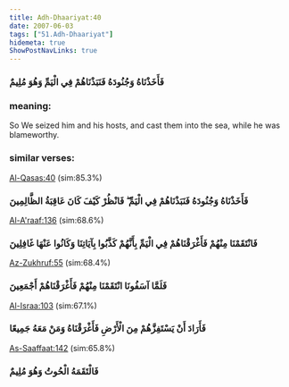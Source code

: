 ```yaml
---
title: Adh-Dhaariyat:40
date: 2007-06-03
tags: ["51.Adh-Dhaariyat"]
hidemeta: true 
ShowPostNavLinks: true 
---
```

### فَأَخَذْنَاهُ وَجُنُودَهُ فَنَبَذْنَاهُمْ فِي الْيَمِّ وَهُوَ مُلِيمٌ
### meaning: 
So We seized him and his hosts, and cast them into the sea, while he was blameworthy.
### similar verses: 

[Al-Qasas:40](/28/40) (sim:85.3%)

### فَأَخَذْنَاهُ وَجُنُودَهُ فَنَبَذْنَاهُمْ فِي الْيَمِّ ۖ فَانْظُرْ كَيْفَ كَانَ عَاقِبَةُ الظَّالِمِينَ

[Al-A'raaf:136](/7/136) (sim:68.6%)

### فَانْتَقَمْنَا مِنْهُمْ فَأَغْرَقْنَاهُمْ فِي الْيَمِّ بِأَنَّهُمْ كَذَّبُوا بِآيَاتِنَا وَكَانُوا عَنْهَا غَافِلِينَ

[Az-Zukhruf:55](/43/55) (sim:68.4%)

### فَلَمَّا آسَفُونَا انْتَقَمْنَا مِنْهُمْ فَأَغْرَقْنَاهُمْ أَجْمَعِينَ

[Al-Israa:103](/17/103) (sim:67.1%)

### فَأَرَادَ أَنْ يَسْتَفِزَّهُمْ مِنَ الْأَرْضِ فَأَغْرَقْنَاهُ وَمَنْ مَعَهُ جَمِيعًا

[As-Saaffaat:142](/37/142) (sim:65.8%)

### فَالْتَقَمَهُ الْحُوتُ وَهُوَ مُلِيمٌ

